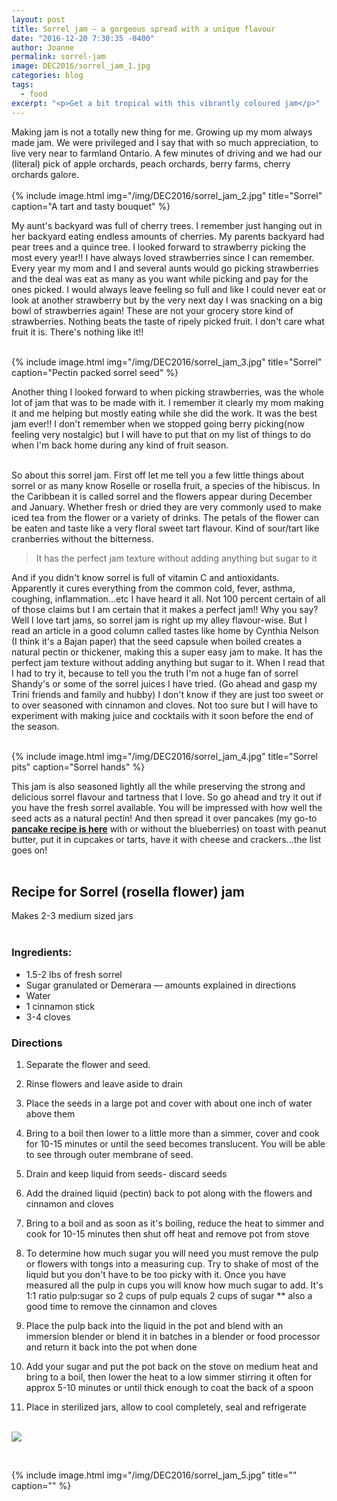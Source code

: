 ```yaml
---
layout: post
title: Sorrel jam — a gorgeous spread with a unique flavour    
date: "2016-12-20 7:30:35 -0400"
author: Joanne
permalink: sorrel-jam
image: DEC2016/sorrel_jam_1.jpg
categories: blog
tags:
  - food
excerpt: "<p>Get a bit tropical with this vibrantly coloured jam</p>"
---
```


Making jam is not a totally new thing for me.  Growing up my mom always made jam. We were privileged and I say that with so much appreciation, to live very near to farmland Ontario. A few minutes of driving and we had our (literal) pick of apple orchards, peach orchards, berry farms, cherry orchards galore.  
<br>
{% include image.html
            img="/img/DEC2016/sorrel_jam_2.jpg"
            title="Sorrel"
            caption="A tart and tasty bouquet" %}

My aunt's backyard was full of cherry trees.  I remember just hanging out in her backyard eating endless amounts of cherries. My parents backyard had pear trees and a quince tree.  I looked forward to strawberry picking the most every year!! I have always loved strawberries since I can remember.  Every year my mom and I and several aunts would go picking strawberries and the deal was eat as many as you want while picking and pay for the ones picked.  I would always leave feeling so full and like I could never eat or look at another strawberry but by the very next day I was snacking on a big bowl of strawberries again!  These are not your grocery store kind of strawberries.  Nothing beats the taste of ripely picked fruit. I don't  care what fruit it is. There's nothing like it!!
<br>
<br>

{% include image.html
            img="/img/DEC2016/sorrel_jam_3.jpg"
            title="Sorrel"
            caption="Pectin packed sorrel seed" %}

Another thing I looked forward to when picking strawberries, was the whole lot of jam that was to be made with it. I remember it clearly my mom making it and me helping but mostly eating while she did the work.  It was the best jam ever!! I don't remember when we stopped going berry picking(now feeling very nostalgic) but I will have to put that on my list of things to do when I'm back home during any kind of fruit season.
<br><br>

So about this sorrel jam. First off let me tell you a few little things about sorrel or as many know Roselle or rosella fruit, a species of the hibiscus. In the Caribbean it is called sorrel and the flowers appear during December and January.  Whether fresh or dried they are very commonly used to make iced tea from the flower or a variety of drinks. The petals of the flower can be eaten and taste like a very floral sweet tart flavour.  Kind of sour/tart like cranberries without the bitterness.  

> It has the perfect jam texture without adding anything but sugar to it

And if you didn't know sorrel is full of vitamin C and antioxidants. Apparently it cures everything from the common cold, fever, asthma, coughing, inflammation...etc I have heard it all.  Not 100 percent certain of all of those claims but I am certain that it makes a perfect jam!! Why you say?  Well I love tart jams, so sorrel jam is right up my alley flavour-wise.  But I read an article in a good column called tastes like home by Cynthia Nelson (I think it's a Bajan paper) that the seed capsule when boiled creates a natural pectin or thickener, making this a super easy jam to make. It has the perfect jam texture without adding anything but sugar to it. When I read that I had to try it, because to tell you the truth I'm not a huge fan of sorrel Shandy's or some of the sorrel juices I have tried.  (Go ahead and gasp my Trini friends and family and hubby) I don't know if they are just too sweet or to over seasoned with cinnamon and cloves.  Not too sure but I will have to experiment with making juice and cocktails with it soon before the end of the season.  
<br>

{% include image.html
            img="/img/DEC2016/sorrel_jam_4.jpg"
            title="Sorrel pits"
            caption="Sorrel hands" %}

This jam is also seasoned lightly all the while preserving the strong and delicious sorrel flavour and tartness that I love.  So go ahead and try it out if you have the fresh sorrel available. You will be impressed with how well the seed acts as a natural pectin! And then spread it over pancakes (my go-to **[pancake recipe is here](http://oliveandmango.com/blueberry-buttermilk-pancakes)** with or without the blueberries) on toast with peanut butter, put it in cupcakes or tarts, have it with cheese and crackers...the list goes on!
<br><br>

## Recipe for Sorrel (rosella flower) jam

Makes 2-3 medium sized jars
<br><br>


### Ingredients:

* 1.5-2 lbs of fresh sorrel
* Sugar granulated or Demerara &mdash; amounts explained in directions
* Water
* 1 cinnamon stick
* 3-4 cloves

### Directions

1. Separate the flower and seed.

1. Rinse flowers and leave aside to drain

1. Place the seeds in a large pot and cover with about one inch of water above them

1. Bring to a boil then lower to a little more than a simmer, cover and cook for 10-15 minutes or until the seed becomes translucent. You will be able to see through outer membrane of seed.

1. Drain and keep liquid from seeds- discard seeds

1. Add the drained liquid (pectin)  back to pot along with the flowers and cinnamon and cloves

1. Bring to a boil and as soon as it's boiling, reduce the heat to simmer and cook for 10-15 minutes then shut off heat and remove pot from stove

1. To determine how much sugar you will need you must remove the pulp or flowers with tongs into a measuring cup.  Try to shake of most of the liquid but you don't have to be too picky with it. Once you have measured all the pulp
in cups you will know how much sugar to add.  It's 1:1 ratio pulp:sugar so 2 cups of pulp equals 2 cups of sugar ** also a good time to remove the cinnamon and cloves

1. Place the pulp back into the liquid in the pot and blend with an immersion blender or blend it in batches in a blender or food processor and return it back into the pot when done

1. Add your sugar and put the pot back on the stove on medium heat and bring to a boil, then lower the heat to a low simmer stirring it often for approx 5-10 minutes or until thick enough to coat the back of a spoon

1. Place in sterilized jars, allow to cool completely, seal and refrigerate
<br><br>

<p class="apple__news__logo"><a href="https://apple.news/TKVtoVhGUQSuiufA4bqI-gg"><img src="{{ basesite.url }}/img/apple_news.svg" /></a></p>
<br>

{% include image.html
            img="/img/DEC2016/sorrel_jam_5.jpg"
            title=""
            caption="" %}
